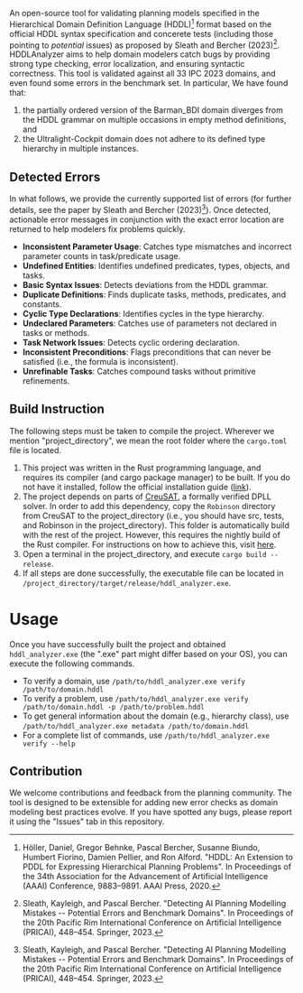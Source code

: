 An open-source tool for validating planning models specified in the Hierarchical Domain Definition Language (HDDL)[^1] format based on the official HDDL syntax specification and concerete tests (including those pointing to *potential* issues) as proposed by Sleath and Bercher (2023)[^2]. HDDLAnalyzer aims to help domain modelers catch bugs by providing strong type checking, error localization, and ensuring syntactic correctness.
This tool is validated against all 33 IPC 2023 domains, and even found some errors in the benchmark set. In particular, We have found that:
1. the partially ordered version of the Barman_BDI domain diverges from the HDDL grammar on multiple occasions in empty method definitions, and
2. the Ultralight-Cockpit domain does not adhere to its defined type hierarchy in multiple instances.

## Detected Errors
In what follows, we provide the currently supported list of errors (for further details, see the paper by Sleath and Bercher (2023)[^2]). Once detected, actionable error messages in conjunction with the exact error location are returned to help modelers fix problems quickly.
* **Inconsistent Parameter Usage**: Catches type mismatches and incorrect parameter counts in task/predicate usage.
* **Undefined Entities**: Identifies undefined predicates, types, objects, and tasks.
* **Basic Syntax Issues**: Detects deviations from the HDDL grammar.
* **Duplicate Definitions**: Finds duplicate tasks, methods, predicates, and constants.
* **Cyclic Type Declarations**: Identifies cycles in the type hierarchy.
* **Undeclared Parameters**: Catches use of parameters not declared in tasks or methods.
* **Task Network Issues**: Detects cyclic ordering declaration.
* **Inconsistent Preconditions**: Flags preconditions that can never be satisfied (i.e., the formula is inconsistent).
* **Unrefinable Tasks**: Catches compound tasks without primitive refinements.

## Build Instruction
The following steps must be taken to compile the project. Wherever we mention "project_directory", we mean the root folder where the ```cargo.toml``` file is located.
1. This project was written in the Rust programming language, and requires its compiler (and cargo package manager) to be built.
If you do not have it installed, follow the official installation guide ([link](https://www.rust-lang.org/tools/install)).
2. The project depends on parts of [CreuSAT](https://github.com/sarsko/CreuSAT), a formally verified DPLL solver. In order to add this dependency, copy the ```Robinson``` directory from CreuSAT to the project_directory (i.e., you should have src, tests, and Robinson in the project_directory). This folder is automatically build with the rest of the project. However, this requires the nightly build of the Rust compiler. For instructions on how to achieve this, visit [here](https://rust-lang.github.io/rustup/concepts/channels.html).
3. Open a terminal in the project_directory, and execute ```cargo build --release```.
4. If all steps are done successfully, the executable file can be located in ```/project_directory/target/release/hddl_analyzer.exe```.

# Usage
Once you have successfully built the project and obtained ```hddl_analyzer.exe``` (the ".exe" part might differ based on your OS), you can execute the following commands. 
* To verify a domain, use ```/path/to/hddl_analyzer.exe verify /path/to/domain.hddl```
* To verify a problem, use ```/path/to/hddl_analyzer.exe verify /path/to/domain.hddl -p /path/to/problem.hddl```
* To get general information about the domain (e.g., hierarchy class), use ```/path/to/hddl_analyzer.exe metadata /path/to/domain.hddl```
* For a complete list of commands, use ```/path/to/hddl_analyzer.exe verify --help```

## Contribution
We welcome contributions and feedback from the planning community. The tool is designed to be extensible for adding new error checks as domain modeling best practices evolve. If you have spotted any bugs, please report it using the "Issues" tab in this repository.

[^1]: Höller, Daniel, Gregor Behnke, Pascal Bercher, Susanne Biundo, Humbert Fiorino, Damien Pellier, and Ron Alford. "HDDL: An Extension to PDDL for Expressing Hierarchical Planning Problems". In Proceedings of the 34th Association for the Advancement of Artificial Intelligence (AAAI) Conference, 9883–9891. AAAI Press, 2020.
[^2]: Sleath, Kayleigh, and Pascal Bercher. "Detecting AI Planning Modelling Mistakes -- Potential Errors and Benchmark Domains". In Proceedings of the 20th Pacific Rim International Conference on Artificial Intelligence (PRICAI), 448–454. Springer, 2023.
